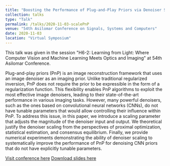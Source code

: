 ```yaml
---
title: "Boosting the Performance of Plug-and-Play Priors via Denoiser Scaling"
collection: talks
type: "Talk"
permalink: /talks/2020-11-03-scalePnP
venue: "54th Asilomar Conference on Signals, Systems and Computers"
date: 2020-11-03
location: "Virtual Symposium"
---
```


This talk was given in the session "H6-2: Learning from Light: Where Computer Vision and Machine Learning Meets Optics and Imaging" at 54th Asilomar Conference. 

Plug-and-play priors (PnP) is an image reconstruction framework that uses an image denoiser as an imaging prior. Unlike traditional regularized inversion, PnP does not require the prior to be expressible in the form of a regularization function. This flexibility enables PnP algorithms to exploit the most effective image denoisers, leading to their state-of-the-art performance in various imaging tasks. However, many powerful denoisers, such as the ones based on convolutional neural networks (CNNs), do not have tunable parameters that would allow controlling their influence within PnP. To address this issue, in this paper, we introduce a scaling parameter that adjusts the magnitude of the denoiser input and output. We theoretical justify the denoiser scaling from the perspectives of proximal optimization, statistical estimation, and consensus equilibrium. Finally, we provide numerical experiments demonstrating the ability of denoiser scaling to systematically improve the performance of PnP for denoising CNN priors that do not have explicitly tunable parameters.

[Visit conference here](https://www.asilomarsscconf.org/)
[Download slides here](https://xuxiaojian.github.io/files/Asilomar_2020_stastic.pdf)
